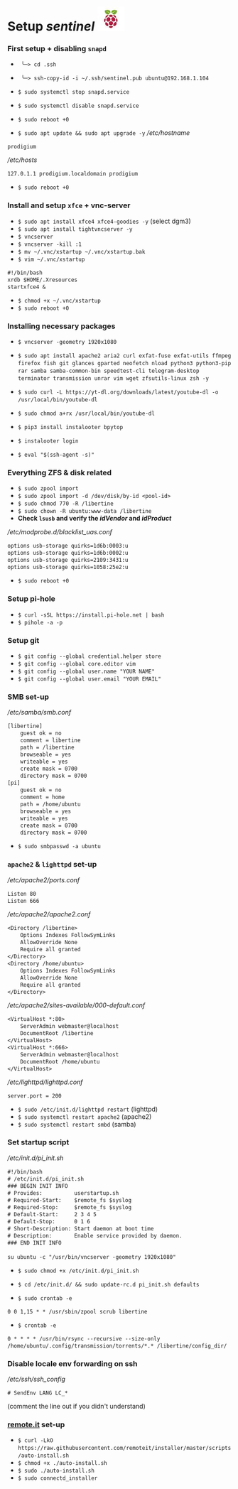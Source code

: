 # Setup *sentinel* ![sentinel! image](https://github.com/atheistd/atheistd.github.io/raw/master/assets/sentinel/sentinel.jpg)



### First setup + disabling `snapd`

- ` ╰─> cd .ssh`
- ` ╰─> ssh-copy-id -i ~/.ssh/sentinel.pub ubuntu@192.168.1.104`

- `$ sudo systemctl stop snapd.service`
- `$ sudo systemctl disable snapd.service`
- `$ sudo reboot +0`

- `$ sudo apt update && sudo apt upgrade -y`
*/etc/hostname*
```
prodigium
```
*/etc/hosts*
```
127.0.1.1 prodigium.localdomain prodigium
```

- `$ sudo reboot +0`



### Install and setup `xfce` + vnc-server

- `$ sudo apt install xfce4 xfce4-goodies -y` (select dgm3)
- `$ sudo apt install tightvncserver -y`
- `$ vncserver`
- `$ vncserver -kill :1`
- `$ mv ~/.vnc/xstartup ~/.vnc/xstartup.bak`
- `$ vim ~/.vnc/xstartup`
```
#!/bin/bash
xrdb $HOME/.Xresources
startxfce4 &
```
- `$ chmod +x ~/.vnc/xstartup`
- `$ sudo reboot +0`



### Installing necessary packages

- `$ vncserver -geometry 1920x1080`

- `$ sudo apt install apache2 aria2 curl exfat-fuse exfat-utils ffmpeg firefox fish git glances gparted neofetch nload python3 python3-pip rar samba samba-common-bin speedtest-cli telegram-desktop terminator transmission unrar vim wget zfsutils-linux zsh -y`

- `$ sudo curl -L https://yt-dl.org/downloads/latest/youtube-dl -o /usr/local/bin/youtube-dl`
- `$ sudo chmod a+rx /usr/local/bin/youtube-dl`

- `$ pip3 install instalooter bpytop`
- `$ instalooter login`

- `$ eval "$(ssh-agent -s)"`



### Everything ZFS & disk related

- `$ sudo zpool import`
- `$ sudo zpool import -d /dev/disk/by-id <pool-id>`
- `$ sudo chmod 770 -R /libertine`
- `$ sudo chown -R ubuntu:www-data /libertine`
- **Check `lsusb` and verify the *idVendor* and *idProduct***

*/etc/modprobe.d/blacklist_uas.conf*
```
options usb-storage quirks=1d6b:0003:u
options usb-storage quirks=1d6b:0002:u
options usb-storage quirks=2109:3431:u
options usb-storage quirks=1058:25e2:u
```

- `$ sudo reboot +0`



### Setup pi-hole

- `$ curl -sSL https://install.pi-hole.net | bash`
- `$ pihole -a -p`



### Setup git

- `$ git config --global credential.helper store`
- `$ git config --global core.editor vim`
- `$ git config --global user.name "YOUR NAME"`
- `$ git config --global user.email "YOUR EMAIL"`



### SMB set-up

*/etc/samba/smb.conf*
```
[libertine]
	guest ok = no
	comment = libertine
	path = /libertine
	browseable = yes
	writeable = yes
	create mask = 0700
	directory mask = 0700
[pi]
	guest ok = no
	comment = home
	path = /home/ubuntu
	browseable = yes
	writeable = yes
	create mask = 0700
	directory mask = 0700
```

- `$ sudo smbpasswd -a ubuntu`



### `apache2` & `lighttpd` set-up

*/etc/apache2/ports.conf*
```
Listen 80
Listen 666
```

*/etc/apache2/apache2.conf*
```
<Directory /libertine>
	Options Indexes FollowSymLinks
	AllowOverride None
	Require all granted
</Directory>
<Directory /home/ubuntu>
	Options Indexes FollowSymLinks
	AllowOverride None
	Require all granted
</Directory>
```

*/etc/apache2/sites-available/000-default.conf*
```
<VirtualHost *:80>
	ServerAdmin webmaster@localhost
	DocumentRoot /libertine
</VirtualHost>
<VirtualHost *:666>
	ServerAdmin webmaster@localhost
	DocumentRoot /home/ubuntu
</VirtualHost>
```

*/etc/lighttpd/lighttpd.conf*
```
server.port = 200
```

- `$ sudo /etc/init.d/lighttpd restart` (lighttpd)
- `$ sudo systemctl restart apache2` (apache2)
- `$ sudo systemctl restart smbd` (samba)



### Set startup script

*/etc/init.d/pi_init.sh*
```
#!/bin/bash
# /etc/init.d/pi_init.sh
### BEGIN INIT INFO
# Provides:          userstartup.sh
# Required-Start:    $remote_fs $syslog
# Required-Stop:     $remote_fs $syslog
# Default-Start:     2 3 4 5
# Default-Stop:      0 1 6
# Short-Description: Start daemon at boot time
# Description:       Enable service provided by daemon.
### END INIT INFO

su ubuntu -c "/usr/bin/vncserver -geometry 1920x1080"
```
- `$ sudo chmod +x /etc/init.d/pi_init.sh`
- `$ cd /etc/init.d/ && sudo update-rc.d pi_init.sh defaults`

- `$ sudo crontab -e`
```
0 0 1,15 * * /usr/sbin/zpool scrub libertine
```

- `$ crontab -e`
```
0 * * * * /usr/bin/rsync --recursive --size-only /home/ubuntu/.config/transmission/torrents/*.* /libertine/config_dir/
```


### Disable locale env forwarding on ssh

*/etc/ssh/ssh_config*

```
# SendEnv LANG LC_*
```
(comment the line out if you didn't understand)



### [remote.it](http://remote.it/) set-up

- `$ curl -LkO https://raw.githubusercontent.com/remoteit/installer/master/scripts/auto-install.sh`
- `$ chmod +x ./auto-install.sh`
- `$ sudo ./auto-install.sh`
- `$ sudo connectd_installer`
